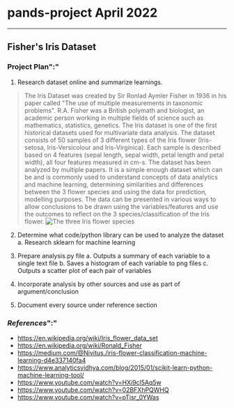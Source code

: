# pands-project April 2022

---

## Fisher's Iris Dataset

### Project Plan":"

1. Research dataset online and summarize learnings.

> The Iris Dataset was created by Sir Ronlad Aymler Fisher in 1936 in his paper called "The use of multiple measurements in taxonomic problems". R.A. Fisher was a British polymath and biologist, an academic person working in multiple fields of science such as mathematics, statistics, genetics.
> The Iris dataset is one of the first historical datasets used for multivariate data analysis.
> The dataset consists of 50 samples of 3 different types of the Iris flower (Iris-setosa, Iris-Versicolour and Iris-Virginica). Each sample is described based on 4 features (sepal length, sepal width, petal length and petal width), all four features measured in cm-s.
> The dataset has been analyzed by multiple papers. It is a simple enough dataset which can be and is commonly used to understand concepts of data analytics and machine learning, determining similarities and differences between the 3 flower species and using the data for prediction, modelling purposes. The data can be presented in various ways to allow conclusions to be drawn using the variables/features and use the outcomes to reflect on the 3 species/classification of the Iris flower.
![The three Iris flower species](/https://miro.medium.com/max/1400/1*uo6VfVH87jRjMZWVdwq3Vw.png)

2. Determine what code/python library can be used to analyze the dataset
    a. Research sklearn for machine learning
  
3. Prepare analysis.py file
    a. Outputs a summary of each variable to a single text file
    b. Saves a histogram of each variable to png files
    c. Outputs a scatter plot of each pair of variables

4. Incorporate analysis by other sources and use as part of argument/conclusion
  
5. Document every source under reference section

### ***References***":"

- <https://en.wikipedia.org/wiki/Iris_flower_data_set>
- https://en.wikipedia.org/wiki/Ronald_Fisher
- https://medium.com/@Nivitus./iris-flower-classification-machine-learning-d4e337140fa4
- https://www.analyticsvidhya.com/blog/2015/01/scikit-learn-python-machine-learning-tool/
- https://www.youtube.com/watch?v=HXi9cl5Aq5w
- https://www.youtube.com/watch?v=02BFXhPQWHQ
- https://www.youtube.com/watch?v=pTjsr_0YWas


